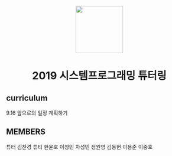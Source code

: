 <p align="center">
  <img src="http://mblogthumb3.phinf.naver.net/20160728_226/0100j_1469685791489o5GYD_PNG/%B4%DC%B1%B9%B4%EB.png?type=w800" width="128px"/>
</p>
<h1 align="center">2019 시스템프로그래밍 튜터링</h1>



## curriculum

9.16 앞으로의 일정 계획하기


## MEMBERS
튜터 김찬경
튜티 한윤호
    이창민
    차성민
    정원영
    김동현
    이용준
    이중호
